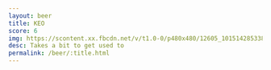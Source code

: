 ```yaml
---
layout: beer
title: KEO
score: 6
img: https://scontent.xx.fbcdn.net/v/t1.0-0/p480x480/12605_10151428533818745_35949284_n.jpg?oh=ae13eca638d68a7f81a125810f595de6&oe=58D2DF4D
desc: Takes a bit to get used to
permalink: /beer/:title.html
---
```

